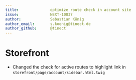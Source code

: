 ```yaml
---
title:              optimize route check in account site
issue:              NEXT-10837
author:             Sebastian König
author_email:       s.koenig@tinect.de
author_github:      @tinect
---
```

# Storefront
* Changed the check for active routes to highlight link in `storefront/page/account/sidebar.html.twig`
